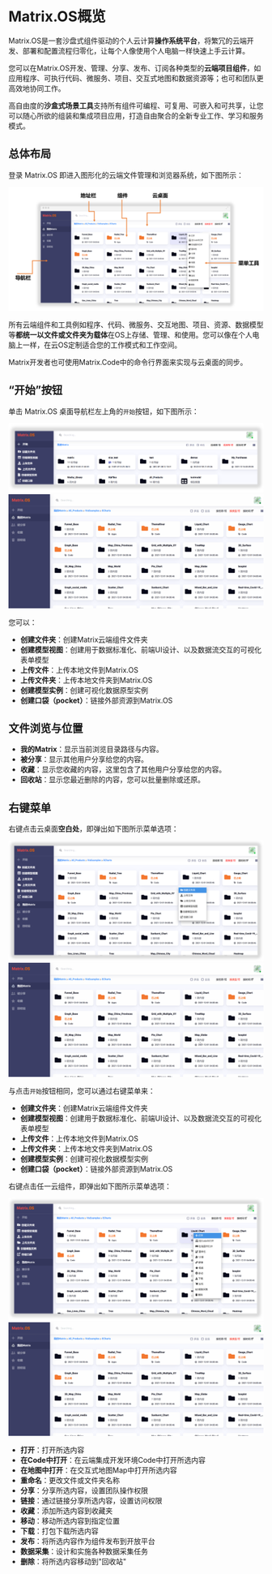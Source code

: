 # Matrix.OS概览

Matrix.OS是一套沙盘式组件驱动的个人云计算**操作系统平台**，将繁冗的云端开发、部署和配置流程归零化，让每个人像使用个人电脑一样快速上手云计算。

您可以在Matrix.OS开发、管理、分享、发布、订阅各种类型的**云端项目组件**，如应用程序、可执行代码、微服务、项目、交互式地图和数据资源等；也可和团队更高效地协同工作。

高自由度的**沙盒式场景工具**支持所有组件可编程、可复用、可嵌入和可共享，让您可以随心所欲的组装和集成项目应用，打造自由聚合的全新专业工作、学习和服务模式。

## 总体布局

登录 Matrix.OS 即进入图形化的云端文件管理和浏览器系统，如下图所示：

![Matrix.OS](../../../media/os/com/oslayout.png "Matrix.OS")

所有云端组件和工具例如程序、代码、微服务、交互地图、项目、资源、数据模型等**都统一以文件或文件夹为载体**在OS上存储、管理、和使用。您可以像在个人电脑上一样，在云OS定制适合您的工作模式和工作空间。

Matrix开发者也可使用Matrix.Code中的命令行界面来实现与云桌面的同步。

## “开始”按钮

单击 Matrix.OS 桌面导航栏左上角的`开始`按钮，如下图所示：

![Matrix.OS](../../../media/os/com/startmenu.png "开始按钮")
![Matrix.OS](../../../media/os/com/startmenu.gif "开始按钮")

您可以：

* **创建文件夹**：创建Matrix云端组件文件夹
* **创建模型视图**：创建用于数据标准化、前端UI设计、以及数据流交互的可视化表单模型
* **上传文件**：上传本地文件到Matrix.OS
* **上传文件夹**：上传本地文件夹到Matrix.OS
* **创建模型实例**：创建可视化数据原型实例
* **创建口袋（pocket）**：链接外部资源到Matrix.OS

## 文件浏览与位置

* **我的Matrix**：显示当前浏览目录路径与内容。
* **被分享**：显示其他用户分享给您的内容。
* **收藏**：显示您收藏的内容，这里包含了其他用户分享给您的内容。
* **回收站**：显示您最近删除的内容，您可以批量删除或还原。

## 右键菜单

右键点击云桌面**空白处**，即弹出如下图所示菜单选项：

![Matrix.OS](../../../media/os/com/rightclick.png "右键菜单")
![Matrix.OS](../../../media/os/com/rightclick.gif "右键菜单")

与点击`开始`按钮相同，您可以通过右键菜单来：

* **创建文件夹**：创建Matrix云端组件文件夹
* **创建模型视图**：创建用于数据标准化、前端UI设计、以及数据流交互的可视化表单模型
* **上传文件**：上传本地文件到Matrix.OS
* **上传文件夹**：上传本地文件夹到Matrix.OS
* **创建模型实例**：创建可视化数据模型实例
* **创建口袋（pocket）**：链接外部资源到Matrix.OS

右键点击任一云组件，即弹出如下图所示菜单选项：

![Matrix.OS](../../../media/os/com/rightclick2.png "右键菜单")
![Matrix.OS](../../../media/os/com/rightclick2.gif "右键菜单")

* **打开**：打开所选内容
* **在Code中打开**：在云端集成开发环境Code中打开所选内容
* **在地图中打开**：在交互式地图Map中打开所选内容
* **重命名**：更改文件或文件夹名称
* **分享**：分享所选内容，设置团队操作权限
* **链接**：通过链接分享所选内容，设置访问权限
* **收藏**：添加所选内容到收藏夹
* **移动**：移动所选内容到指定位置
* **下载**：打包下载所选内容
* **发布**：将所选内容作为组件发布到开放平台
* **数据采集**：设计和实施各种数据采集任务
* **删除**：将所选内容移动到"回收站"